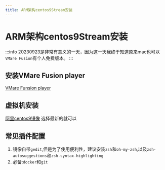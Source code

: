 ```yaml
---
title: ARM架构centos9Stream安装
---
```


# ARM架构centos9Stream安装

:::info
20230923是非常有意义的一天，因为这一天我终于知道原来mac也可以`VMare Fusion`有个人免费版本。
:::

## 安装VMare Fusion player

[VMare Funsion player](https://customerconnect.vmware.com/en/evalcenter?p=fusion-player-personal-13)

## 虚拟机安装

[阿里centos9镜像](https://mirrors.aliyun.com/centos-stream/9-stream/BaseOS/aarch64/iso/?spm=a2c6h.25603864.0.0.4ce34c8ctxIVzo)
选择最新的就可以

## 常见插件配置

1. 镜像自带`gedit`,但是为了使用便利性，建议安装`zsh`和`oh-my-zsh`,以及`zsh-autosuggestions`和`zsh-syntax-highlighting`
2. 必备:`docker`和`git`
